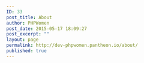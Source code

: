 ```yaml
---
ID: 33
post_title: About
author: PHPWomen
post_date: 2015-05-17 18:09:27
post_excerpt: ""
layout: page
permalink: http://dev-phpwomen.pantheon.io/about/
published: true
---
```

